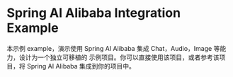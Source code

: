 # Spring AI Alibaba Integration Example

本示例 example，演示使用 Spring AI Alibaba 集成 Chat，Audio，Image 等能力，设计为一个独立可移植的
示例项目。你可以直接使用该项目，或者参考该项目，将 Spring AI Alibaba 集成到你的项目中。
